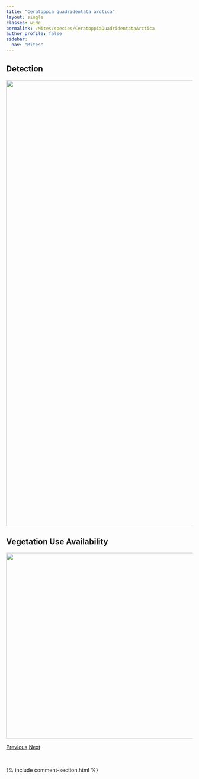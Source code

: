 ```yaml
---
title: "Ceratoppia quadridentata arctica"
layout: single
classes: wide
permalink: /Mites/species/CeratoppiaQuadridentataArctica
author_profile: false
sidebar:
  nav: "Mites"
---
```


<h2>Detection</h2>

<a href="https://drive.google.com/uc?export=view&id=1wnmAw-0oI4RJiSs2P3qwEcAEO4T7zyoF">
<img src="https://drive.google.com/uc?export=view&id=1wnmAw-0oI4RJiSs2P3qwEcAEO4T7zyoF" height = "1200" width = "800">
</a>


<h2>Vegetation Use Availability</h2>

<a href="https://drive.google.com/uc?export=view&id=1iRhvs72JuiwwPUogtCU3nc-JL2zng774">
<img src="https://drive.google.com/uc?export=view&id=1iRhvs72JuiwwPUogtCU3nc-JL2zng774" height = "500" width = "1000">
</a>


<a href="/DevelopmentWebsite/Mites/species/CeratoppiaBipilis" class="pagination--pager" title="Ceratoppia bipilis">Previous</a> <a href="/DevelopmentWebsite/Mites/species/CeratozetesCuspidatus" class="pagination--pager" title="Ceratozetes cuspidatus">Next</a>

<p>&nbsp;</p>

{% include comment-section.html %}

